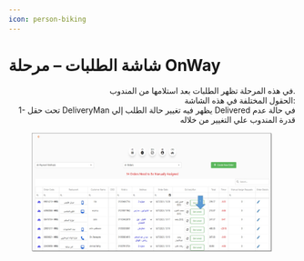 ```yaml
---
icon: person-biking
---
```


# شاشة الطلبات – مرحلة OnWay

<p align="right">في هذه المرحلة تظهر الطلبات بعد استلامها من المندوب.
<br>الحقول المختلفة في هذه الشاشة:
<br>1- تحت حقل DeliveryMan يظهر فيه تغيير حالة الطلب إلي Delivered في حالة عدم قدرة المندوب علي التغيير من خلاله</p>

<figure><img src="../../.gitbook/assets/Deliverd.jpg" alt=""><figcaption></figcaption></figure>
